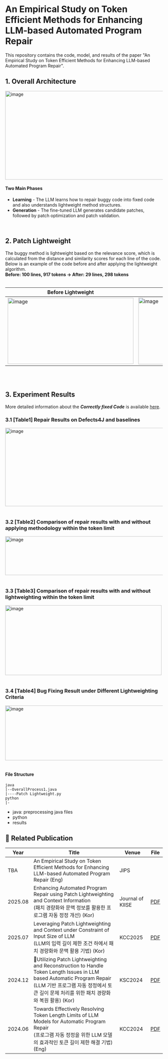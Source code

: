 # An Empirical Study on Token Efficient Methods for Enhancing LLM-based Automated Program Repair

This repository contains the code, model, and results of the paper "An Empirical Study on Token Efficient Methods for Enhancing LLM-based Automated Program Repair".

## 1. Overall Architecture
<img width="812" height="283" alt="image" src="https://github.com/user-attachments/assets/6e8bd231-0b0e-4baf-bf74-ceef39dfdcae" />


#### Two Main Phases
- **Learning**  -  The LLM learns how to repair buggy code into fixed code and also understands lightweight method structures.
- **Generation** - The fine-tuned LLM generates candidate patches, followed by patch optimization and patch validation.
<br>

## 2. Patch Lightweight

The buggy method is lightweight based on the relevance score, which is calculated from the distance and similarity scores for each line of the code. Below is an example of the code before and after applying the lightweight algorithm.<br>
**Before: 100 lines, 917 tokens -> After: 29 lines, 298 tokens**
<br><br>

|Before Lightweight|After Lightweight|
|----|-----|
|<img width="402" height="211" alt="image" src="https://github.com/user-attachments/assets/cebd7151-bfdc-4a84-9938-22dbd6d23b37" />|<img width="406" height="213" alt="image" src="https://github.com/user-attachments/assets/95346580-85c5-4927-a584-06fb123f96ce" />|
<br><br>


## 3. Experiment Results
More detailed information about the ***Correctly fixed Code*** is available [here](./results).

### 3.1 [Table1] Repair Results on Defects4J and baselines

<img width="700" height="250" alt="image" src="https://github.com/user-attachments/assets/c004417c-23b1-4b5a-893d-dfde7c3b2dc4" />
<br><br>

### 3.2 [Table2] Comparison of repair results with and without applying methodology within the token limit

<img width="550" height="124" alt="image" src="https://github.com/user-attachments/assets/7840d9d5-4057-4543-bb9b-55972d37292f" />
<br><br>

### 3.3 [Table3] Comparison of repair results with and without lightweighting within the token limit

<img width="500" height="223" alt="image" src="https://github.com/user-attachments/assets/a354445f-8db0-4e3c-95c3-1f0a219a601c" />
<br><br>

### 3.4 [Table4] Bug Fixing Result under Different Lightweighting Criteria

<img width="700" height="175" alt="image" src="https://github.com/user-attachments/assets/62f5d9b1-ba0c-46a2-95fa-2606cc696379" />
<br><br>

#### File Structure
```
java
|--OverallProcess1.java
|----Patch Lightweight.py
python
|-
```
- java: preprocessing java files
- python
- results

## 📄 Related Publication
|Year|Title|Venue|File|
|-----|----------------------------------------------------------------------|---------|----------------------|
|TBA| An Empirical Study on Token Efficient Methods for Enhancing LLM-based Automated Program Repair (Eng)|JIPS| |
|2025.08|Enhancing Automated Program Repair using Patch Lightweighting and Context Information<br>(패치 경량화와 문맥 정보를 활용한 프로그램 자동 정정 개선) (Kor)|Journal of KIISE|[PDF](papers/APR2.pdf)| 
|2025.07|Leveraging Patch Lightweighting and Context under Constraint of Input Size of LLM<br>(LLM의 입력 길이 제한 조건 하에서 패치 경량화와 문맥 활용 기법) (Kor)|KCC2025|[PDF](papers/APR1.pdf)|    
|2024.12|🥇Utilizing Patch Lightweighting and Reconstruction to Handle Token Length Issues in LLM based Automatic Program Repair<br>(LLM 기반 프로그램 자동 정정에서 토큰 길이 문제 처리를 위한 패치 경량화와 복원 활용) (Kor)|KSC2024|[PDF](papers/APR3.pdf)| 
|2024.06|Towards Effectively Resolving Token Length Limits of LLM Models for Automatic Program Repair<br>(프로그램 자동 정정을 위한 LLM 모델의 효과적인 토큰 길이 제한 해결 기법) (Eng)|KCC2024|[PDF](papers/APR4.pdf)|
